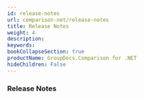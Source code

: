 ```yaml
---
id: release-notes
url: comparison-net/release-notes
title: Release Notes
weight: 4
description: 
keywords: 
bookCollapseSection: true
productName: GroupDocs.Comparison for .NET
hideChildren: False
---
```

### Release Notes

